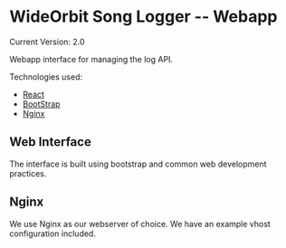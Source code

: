 # WideOrbit Song Logger -- Webapp

Current Version: 2.0

Webapp interface for managing the log API.

Technologies used:

- [React](https://reactjs.org/)
- [BootStrap](https://getbootstrap.com/)
- [Nginx](https://nginx.org/en/)

## Web Interface

The interface is built using bootstrap and common web development practices.

## Nginx

We use Nginx as our webserver of choice. We have an example vhost configuration included.
